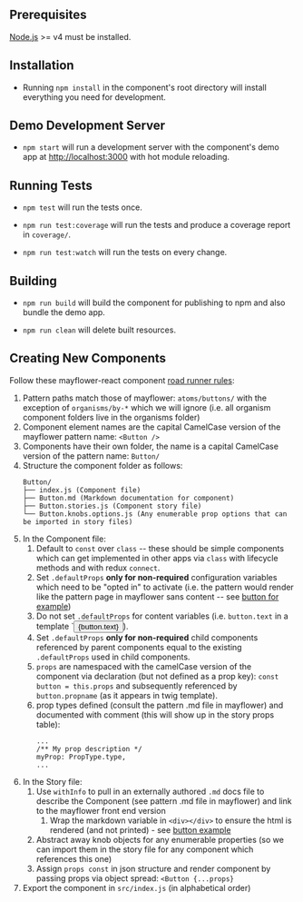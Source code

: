 ## Prerequisites

[Node.js](http://nodejs.org/) >= v4 must be installed.

## Installation

- Running `npm install` in the component's root directory will install everything you need for development.

## Demo Development Server

- `npm start` will run a development server with the component's demo app at [http://localhost:3000](http://localhost:3000) with hot module reloading.

## Running Tests

- `npm test` will run the tests once.

- `npm run test:coverage` will run the tests and produce a coverage report in `coverage/`.

- `npm run test:watch` will run the tests on every change.

## Building

- `npm run build` will build the component for publishing to npm and also bundle the demo app.

- `npm run clean` will delete built resources.

## Creating New Components
Follow these mayflower-react component [road runner rules](http://thechive.com/2015/03/10/chuck-jones-9-unbreakable-rules-for-the-coyote-and-the-road-runner-cartoon-series-10-photos/):

1. Pattern paths match those of mayflower: `atoms/buttons/` with the exception of `organisms/by-*` which we will ignore (i.e. all organism component folders live in the organisms folder)
1. Component element names are the capital CamelCase version of the mayflower pattern name: `<Button />`
1. Components have their own folder, the name is a capital CamelCase version of the pattern name: `Button/`
1. Structure the component folder as follows:
    ```
    Button/
    ├── index.js (Component file)
    ├── Button.md (Markdown documentation for component)
    ├── Button.stories.js (Component story file)
    └── Button.knobs.options.js (Any enumerable prop options that can be imported in story files)
    ```
1. In the Component file:
    1. Default to `const` over `class` -- these should be simple components which can get implemented in other apps via `class` with lifecycle methods and with redux `connect`.
    1. Set `.defaultProps` **only for non-required** configuration variables which need to be "opted in" to activate (i.e. the pattern would render like the pattern page in mayflower sans content -- see [button for example](https://github.com/massgov/mayflower-react/pull/16/files#diff-71d699cd557ebf06db4e0d195497642cR44))
    1. Do not set `.defaultProps` for content variables (i.e. `button.text` in a template `<button>{button.text}</button>).
    1. Set `.defaultProps` **only for non-required** child components referenced by parent components equal to the existing `.defaultProps` used in child components.
    1. `props` are namespaced with the camelCase version of the component via declaration (but not defined as a prop key): `const button = this.props` and subsequently referenced by `button.propname` (as it appears in twig template).
    1. prop types defined (consult the pattern .md file in mayflower) and documented with comment (this will show up in the story props table):
        ```
        ...
        /** My prop description */
        myProp: PropType.type,
        ...
        ```
1. In the Story file:
    1. Use `withInfo` to pull in an externally authored `.md` docs file to describe the Component (see pattern .md file in mayflower) and link to the mayflower front end version
        1. Wrap the markdown variable in `<div></div>` to ensure the html is rendered (and not printed) - see [button example](https://github.com/massgov/mayflower-react/pull/16/commits/db152f0fe09f77376e1bea82de05bbcd6543d8f5)
    1. Abstract away knob objects for any enumerable properties (so we can import them in the story file for any component which references this one)
    1. Assign `props const` in json structure and render component by passing props via object spread: `<Button {...props}`
1. Export the component in `src/index.js` (in alphabetical order)
